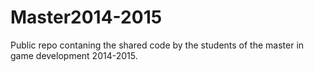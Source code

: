 # Master2014-2015
Public repo contaning the shared code by the students of the master in game development 2014-2015.
